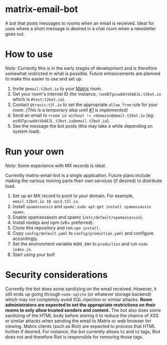 # matrix-email-bot
A bot that posts messages to rooms when an email is received. Ideal for uses where a short message is desired in a chat room when a newsletter goes out.

# How to use

*Note*: Currently this is in the early stages of development and is therefore somewhat restricted in what is possible. Future enhancements are planned to make this easier to use and set up.

1. Invite `@email:t2bot.io` to your [Matrix](https://matrix.org) room.
2. Get your room's internal ID (for instance, `!ooXDTgcuwbbtVkAEJL:t2bot.io` which is `#test:t2bot.io`).
3. Contact `@travis:t2l.io` to set the appropriate `allow_from` rule for your room. (*This is a temporary step until [#1](https://github.com/turt2live/matrix-email-bot/issues/1) is implemented*)
4. Send an email to `<room id without !>_<domain>@email.t2bot.io` (eg: `ooXDTgcuwbbtVkAEJL_t2bot.io@email.t2bot.io`).
5. See the message the bot posts (this may take a while depending on system load).

# Run your own

*Note*: Some experience with MX records is ideal.

Currently matrix-email-bot is a single application. Future plans include making the various moving parts their own services (if desired) to distribute load.

1. Set up an MX record to point to your domain. For example, `email.t2bot.io 10 vps3.t2l.io`.
2. Install `spamassassin` and `spamc`: `sudo apt-get install spamassassin spamc`.
3. Enable spamassassin and spamc (`/etc/default/spamassassin`).
4. Install nodejs and npm (v6+ preferred).
5. Clone this repository and run `npm install`.
6. Copy `config/default.yaml` to `config/production.yaml` and configure accordingly.
7. Set the environment variable `NODE_ENV` to `production` and run `node index.js`.
8. Start using your bot!

# Security considerations

Currently the bot does some sanitizing on the email received. However, it still ends up going through `node-sqlite` (or whatever storage backend) which may not completely avoid SQL-injection or similar attacks. **Room administrators are expected to set the appropriate restrictions on their rooms to only allow trusted senders and content.** The bot also does some sanitizing of the HTML body before storing it to reduce the chance of XSS or similar attacks when sending the email to Matrix or web browser for viewing. Matrix clients (such as Riot) are expected to process that HTML further if desired. For instance, the bot currently allows `h1` and `h2` tags, Riot does not and therefore Riot is responsible for removing those tags.